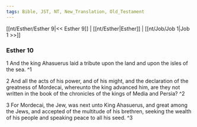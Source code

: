```yaml
---
tags: Bible, JST, NT, New_Translation, Old_Testament
---
```


[[nt/Esther/Esther 9|<< Esther 9]] | [[nt/Esther|Esther]] | [[nt/Job/Job 1|Job 1 >>]]

### Esther 10

1 And the king Ahasuerus laid a tribute upon the land and upon the isles of the sea.  ^1

2 And all the acts of his power, and of his might, and the declaration of the greatness of Mordecai, whereunto the king advanced him, are they not written in the book of the chronicles of the kings of Media and Persia?  ^2

3 For Mordecai, the Jew, was next unto King Ahasuerus, and great among the Jews, and accepted of the multitude of his brethren, seeking the wealth of his people and speaking peace to all his seed.  ^3

 

